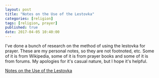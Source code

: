 ```yaml
---
layout: post
title: "Notes on the Use of the Lestovka"
categories: [religion]
tags: [religion, prayer]
published: true
date: 2017-04-05 10:40:00
---
```


I've done a bunch of research on the method of using the lestovka for prayer. These are my personal notes, so they are not footnoted, etc. Some of it is from Wikipedia, some of it is from prayer books and some of it is from forums. My apologies for it's casual nature, but I hope it's helpful.

[Notes on the Use of the Lestovka][lestovka]

[lestovka]: {{site.baseurl}}/reference/theology/lestovka.html
